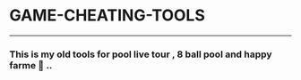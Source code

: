 # GAME-CHEATING-TOOLS
---
### This is my old tools for pool live tour , 8 ball pool and happy farme 🎱 .. 
